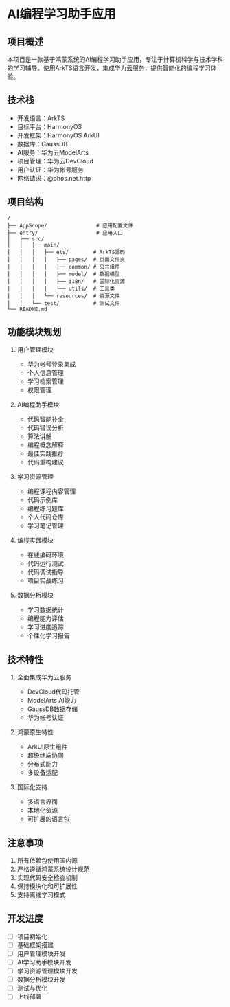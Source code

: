 # AI编程学习助手应用

## 项目概述
本项目是一款基于鸿蒙系统的AI编程学习助手应用，专注于计算机科学与技术学科的学习辅导。使用ArkTS语言开发，集成华为云服务，提供智能化的编程学习体验。

## 技术栈
- 开发语言：ArkTS
- 目标平台：HarmonyOS
- 开发框架：HarmonyOS ArkUI
- 数据库：GaussDB
- AI服务：华为云ModelArts
- 项目管理：华为云DevCloud
- 用户认证：华为帐号服务
- 网络请求：@ohos.net.http

## 项目结构
```
/
├── AppScope/                # 应用配置文件
├── entry/                   # 应用入口
│   ├── src/
│   │   ├── main/
│   │   │   ├── ets/        # ArkTS源码
│   │   │   │   ├── pages/  # 页面文件夹
│   │   │   │   ├── common/ # 公共组件
│   │   │   │   ├── model/  # 数据模型
│   │   │   │   ├── i18n/   # 国际化资源
│   │   │   │   └── utils/  # 工具类
│   │   │   └── resources/  # 资源文件
│   │   └── test/           # 测试文件
└── README.md
```

## 功能模块规划
1. 用户管理模块
   - 华为帐号登录集成
   - 个人信息管理
   - 学习档案管理
   - 权限管理

2. AI编程助手模块
   - 代码智能补全
   - 代码错误分析
   - 算法讲解
   - 编程概念解释
   - 最佳实践推荐
   - 代码重构建议

3. 学习资源管理
   - 编程课程内容管理
   - 代码示例库
   - 编程练习题库
   - 个人代码仓库
   - 学习笔记管理

4. 编程实践模块
   - 在线编码环境
   - 代码运行测试
   - 代码调试指导
   - 项目实战练习

5. 数据分析模块
   - 学习数据统计
   - 编程能力评估
   - 学习进度追踪
   - 个性化学习报告

## 技术特性
1. 全面集成华为云服务
   - DevCloud代码托管
   - ModelArts AI能力
   - GaussDB数据存储
   - 华为帐号认证

2. 鸿蒙原生特性
   - ArkUI原生组件
   - 超级终端协同
   - 分布式能力
   - 多设备适配

3. 国际化支持
   - 多语言界面
   - 本地化资源
   - 可扩展的语言包

## 注意事项
1. 所有依赖包使用国内源
2. 严格遵循鸿蒙系统设计规范
3. 实现代码安全检查机制
4. 保持模块化和可扩展性
5. 支持离线学习模式

## 开发进度
- [ ] 项目初始化
- [ ] 基础框架搭建
- [ ] 用户管理模块开发
- [ ] AI学习助手模块开发
- [ ] 学习资源管理模块开发
- [ ] 数据分析模块开发
- [ ] 测试与优化
- [ ] 上线部署 